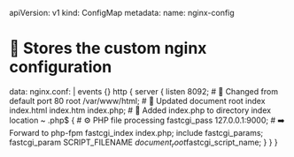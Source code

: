 apiVersion: v1
kind: ConfigMap
metadata:
  name: nginx-config
  # 📝 Stores the custom nginx configuration
data:
  nginx.conf: |
    events {}
    http {
      server {
        listen 8092;                     # 🔧 Changed from default port 80
        root /var/www/html;              # 📂 Updated document root
        index index.html index.htm index.php; # 📑 Added index.php to directory index
        location ~ \.php$ {              # ⚙️ PHP file processing
          fastcgi_pass 127.0.0.1:9000;   # ➡️ Forward to php-fpm
          fastcgi_index index.php;
          include fastcgi_params;
          fastcgi_param SCRIPT_FILENAME $document_root$fastcgi_script_name;
        }
      }
    }
